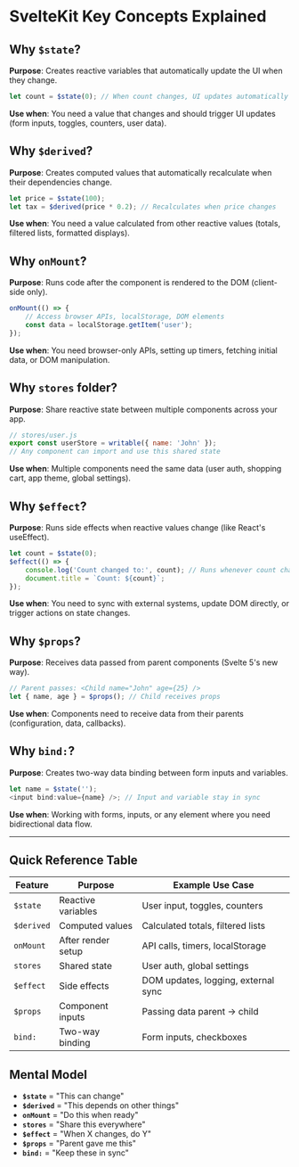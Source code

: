 # SvelteKit Key Concepts Explained

## Why `$state`?

**Purpose**: Creates reactive variables that automatically update the UI when they change.

```javascript
let count = $state(0); // When count changes, UI updates automatically
```

**Use when**: You need a value that changes and should trigger UI updates (form inputs, toggles, counters, user data).

## Why `$derived`?

**Purpose**: Creates computed values that automatically recalculate when their dependencies change.

```javascript
let price = $state(100);
let tax = $derived(price * 0.2); // Recalculates when price changes
```

**Use when**: You need a value calculated from other reactive values (totals, filtered lists, formatted displays).

## Why `onMount`?

**Purpose**: Runs code after the component is rendered to the DOM (client-side only).

```javascript
onMount(() => {
	// Access browser APIs, localStorage, DOM elements
	const data = localStorage.getItem('user');
});
```

**Use when**: You need browser-only APIs, setting up timers, fetching initial data, or DOM manipulation.

## Why `stores` folder?

**Purpose**: Share reactive state between multiple components across your app.

```javascript
// stores/user.js
export const userStore = writable({ name: 'John' });
// Any component can import and use this shared state
```

**Use when**: Multiple components need the same data (user auth, shopping cart, app theme, global settings).

## Why `$effect`?

**Purpose**: Runs side effects when reactive values change (like React's useEffect).

```javascript
let count = $state(0);
$effect(() => {
	console.log('Count changed to:', count); // Runs whenever count changes
	document.title = `Count: ${count}`;
});
```

**Use when**: You need to sync with external systems, update DOM directly, or trigger actions on state changes.

## Why `$props`?

**Purpose**: Receives data passed from parent components (Svelte 5's new way).

```javascript
// Parent passes: <Child name="John" age={25} />
let { name, age } = $props(); // Child receives props
```

**Use when**: Components need to receive data from their parents (configuration, data, callbacks).

## Why `bind:`?

**Purpose**: Creates two-way data binding between form inputs and variables.

```javascript
let name = $state('');
<input bind:value={name} />; // Input and variable stay in sync
```

**Use when**: Working with forms, inputs, or any element where you need bidirectional data flow.

---

## Quick Reference Table

| Feature    | Purpose            | Example Use Case                    |
| ---------- | ------------------ | ----------------------------------- |
| `$state`   | Reactive variables | User input, toggles, counters       |
| `$derived` | Computed values    | Calculated totals, filtered lists   |
| `onMount`  | After render setup | API calls, timers, localStorage     |
| `stores`   | Shared state       | User auth, global settings          |
| `$effect`  | Side effects       | DOM updates, logging, external sync |
| `$props`   | Component inputs   | Passing data parent → child         |
| `bind:`    | Two-way binding    | Form inputs, checkboxes             |

## Mental Model

- **`$state`** = "This can change"
- **`$derived`** = "This depends on other things"
- **`onMount`** = "Do this when ready"
- **`stores`** = "Share this everywhere"
- **`$effect`** = "When X changes, do Y"
- **`$props`** = "Parent gave me this"
- **`bind:`** = "Keep these in sync"
